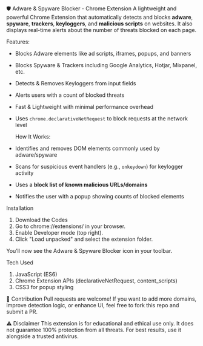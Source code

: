 🛡️ Adware & Spyware Blocker - Chrome Extension
A lightweight and powerful Chrome Extension that automatically detects and blocks **adware**, **spyware**, **trackers**, **keyloggers**, and **malicious scripts** on websites. It also displays real-time alerts about the number of threats blocked on each page.

Features:
-  Blocks Adware elements like ad scripts, iframes, popups, and banners
- Blocks Spyware & Trackers including Google Analytics, Hotjar, Mixpanel, etc.
- Detects & Removes Keyloggers from input fields
- Alerts users with a count of blocked threats
- Fast & Lightweight with minimal performance overhead
- Uses `chrome.declarativeNetRequest` to block requests at the network level

  How It Works:
- Identifies and removes DOM elements commonly used by adware/spyware
- Scans for suspicious event handlers (e.g., `onkeydown`) for keylogger activity
- Uses a **block list of known malicious URLs/domains**
- Notifies the user with a popup showing counts of blocked elements

 Installation
1. Download the Codes
2. Go to chrome://extensions/ in your browser.
3. Enable Developer mode (top right).
4. Click "Load unpacked" and select the extension folder.

You’ll now see the Adware & Spyware Blocker icon in your toolbar.

Tech Used
1. JavaScript (ES6)
2. Chrome Extension APIs (declarativeNetRequest, content_scripts)
3. CSS3 for popup styling

📢 Contribution
Pull requests are welcome! If you want to add more domains, improve detection logic, or enhance UI, feel free to fork this repo and submit a PR.

⚠️ Disclaimer
This extension is for educational and ethical use only. It does not guarantee 100% protection from all threats. For best results, use it alongside a trusted antivirus.
